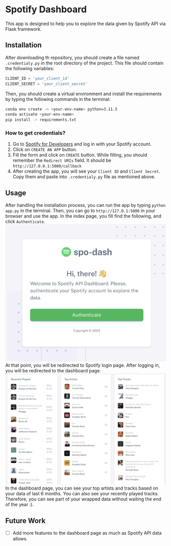 # Spotify Dashboard
This app is designed to help you to explore the data given by Spotify API via Flask framework.

## Installation
After downloading th repository, you should create a file named `.credentialy.py` in the root directory of the project. This file should contain the following variables:
``` python
CLIENT_ID = 'your_client_id'
CLIENT_SECRET = 'your_client_secret'
```
Then, you should create a virtual environment and install the requirements by typing the following commands in the terminal:
``` bash
conda env create -n <your-env-name> python=3.11.5
conda activate <your-env-name>
pip install -r requirements.txt
```


### How to get credentials?
1. Go to [Spotify for Developers](https://developer.spotify.com/dashboard/applications) and log in with your Spotify account.
2. Click on `CREATE AN APP` button.
3. Fill the form and click on `CREATE` button. While filling, you should remember the `Redirect URIs` field. It should be `http://127.0.0.1:5000/callback`
4. After creating the app, you will see your `Client ID` and `Client Secret`. Copy them and paste into `.credentialy.py` file as mentioned above.

## Usage
After handling the installation process, you can run the app by typing `python app.py` in the terminal. Then, you can go to `http://127.0.1:5000` in your browser and use the app.
In the index page, you fill find the following, and click `Authenticate`. <br>
![Index Page](images/index.jpg?raw=true)
At that point, you will be redirected to Spotify login page. After logging in, you will be redirected to the dashboard page. <br>
![Dashboard Page](images/dashboard.jpg?raw=true)
In the dashboard page, you can see your top artists and tracks based on your data of last 6 months. You can also see your recently played tracks. Therefore, you can see part of your wrapped data without waiting the end of the year :). <br>
## Future Work
- [ ] Add more features to the dashboard page as much as Spotify API data allows.